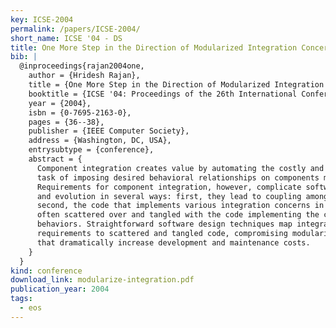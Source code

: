 ```yaml
---
key: ICSE-2004
permalink: /papers/ICSE-2004/
short_name: ICSE '04 - DS
title: One More Step in the Direction of Modularized Integration Concerns
bib: |
  @inproceedings{rajan2004one,
    author = {Hridesh Rajan},
    title = {One More Step in the Direction of Modularized Integration Concerns},
    booktitle = {ICSE '04: Proceedings of the 26th International Conference on Software Engineering},
    year = {2004},
    isbn = {0-7695-2163-0},
    pages = {36--38},
    publisher = {IEEE Computer Society},
    address = {Washington, DC, USA},
    entrysubtype = {conference},
    abstract = {
      Component integration creates value by automating the costly and error-prone
      task of imposing desired behavioral relationships on components manually.
      Requirements for component integration, however, complicate software design
      and evolution in several ways: first, they lead to coupling among components;
      second, the code that implements various integration concerns in a system is
      often scattered over and tangled with the code implementing the component
      behaviors. Straightforward software design techniques map integration
      requirements to scattered and tangled code, compromising modularity in ways
      that dramatically increase development and maintenance costs.
    }
  }
kind: conference
download_link: modularize-integration.pdf
publication_year: 2004
tags:
  - eos
---
```

